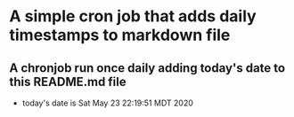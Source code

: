 A simple cron job that adds daily timestamps to markdown file
============================================================
## A chronjob run once daily adding today's date to this README.md file
* today's date is Sat May 23 22:19:51 MDT 2020
